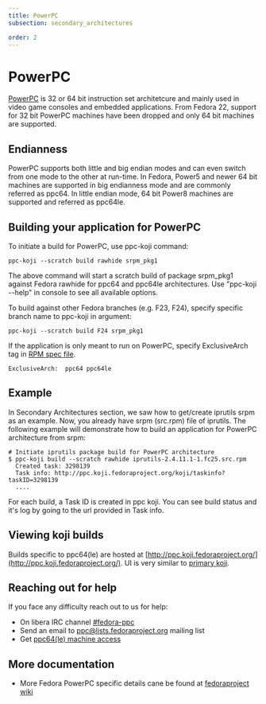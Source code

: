```yaml
---
title: PowerPC
subsection: secondary_architectures

order: 2
---
```


# PowerPC
[PowerPC](https://en.wikipedia.org/wiki/PowerPC) is 32 or 64 bit instruction set architetcure and mainly used in video game consoles and embedded applications. From Fedora 22, support for 32 bit PowerPC machines have been dropped and only 64 bit machines are supported.

## Endianness
PowerPC supports both little and big endian modes and can even switch from one mode to the other at run-time. In Fedora, Power5 and newer 64 bit machines are supported in big endianness mode and are commonly referred as ppc64. In little endian mode, 64 bit Power8 machines are supported and referred as ppc64le.

## Building your application for PowerPC

To initiate a build for PowerPC, use ppc-koji command:

```
ppc-koji --scratch build rawhide srpm_pkg1
```

The above command will start a scratch build of package srpm_pkg1 against Fedora rawhide for ppc64 and ppc64le architectures. Use "ppc-koji \-\-help" in console to see all available options.

To build against other Fedora branches (e.g. F23, F24), specify specific branch name to ppc-koji in argument:

```
ppc-koji --scratch build F24 srpm_pkg1
```

If the application is only meant to run on PowerPC, specify ExclusiveArch tag in [RPM spec file](https://fedoraproject.org/wiki/How_to_create_an_RPM_package#Creating_a_SPEC_file).

```
ExclusiveArch:  ppc64 ppc64le
```

## Example

In Secondary Architectures section, we saw how to get/create iprutils srpm as an example. Now, you already have srpm (src.rpm) file of iprutils.
The following example will demonstrate how to build an application for PowerPC architecture from srpm:

```
# Initiate iprutils package build for PowerPC architecture
$ ppc-koji build --scratch rawhide iprutils-2.4.11.1-1.fc25.src.rpm
  Created task: 3298139
  Task info: http://ppc.koji.fedoraproject.org/koji/taskinfo?taskID=3298139
  ....

```
For each build, a Task ID is created in ppc koji. You can see build status and it's log by going to the url provided in Task info.

## Viewing koji builds

Builds specific to ppc64(le) are hosted at [http://ppc.koji.fedoraproject.org/](http://ppc.koji.fedoraproject.org/). UI is very similar to [primary koji](http://koji.fedoraproject.org/).


## Reaching out for help
If you face any difficulty reach out to us for help:

- On libera IRC channel [#fedora-ppc](https://web.libera.chat/?channels=#fedora-ppc)
- Send an email to <ppc@lists.fedoraproject.org> mailing list
- Get [ppc64(le) machine access](https://fedoraproject.org/wiki/Architectures/PowerPC#PPC_Shell_access_for_debugging)

## More documentation

- More Fedora PowerPC specific details cane be found at [fedoraproject wiki](https://fedoraproject.org/wiki/Architectures/PowerPC)



